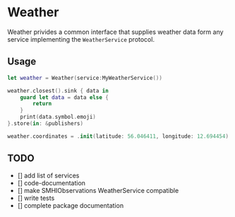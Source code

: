 # Weather

Weather privides a common interface that supplies weather data form any service implementing the `WeatherService` protocol. 

## Usage
```swift
let weather = Weather(service:MyWeatherService())

weather.closest().sink { data in 
    guard let data = data else {
        return
    }
    print(data.symbol.emoji)
}.store(in: &publishers)

weather.coordinates = .init(latitude: 56.046411, longitude: 12.694454) 
```

## TODO

- [] add list of services
- [] code-documentation
- [] make SMHIObservations WeatherService compatible
- [] write tests
- [] complete package documentation
